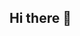 ## Hi there 👋

<!--
**MarcelaGoncalves20/MarcelaGoncalves20** is a ✨ _special_ ✨ repository because its `README.md` (this file) appears on your GitHub profile.

Here are some ideas to get you started:

- 🌱 I’m currently learning react react, html and css ...
- 📫 How to reach me: instagram @goncalves.mrc...
- 😄 Pronouns: she/her

<h1> Welcome to my Github!

<img>https://i.pinimg.com/736x/13/41/c6/1341c66dd00f5d3173b8639c3140970a.jpg<img>
